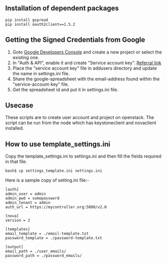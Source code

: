 ## Installation of dependent packages
    pip install gspread
    pip install oauth2client==1.5.2

## Getting the Signed Credentials from Google
1. Goto [Google Developers Console](https://console.developers.google.com/project) and create a new project or select the existing one.
2. In "Auth & API", enable it and create "Service account key". [Referral link](http://gspread.readthedocs.org/en/latest/oauth2.html)
3. Place the "service account key" file in addusers directory and update the name in settings.ini file.
4. Share the google-spreadsheet with the email-address found within the "service-account-key" file.
5. Get the spreadsheet id and put it in settings.ini file.

## Usecase
These scripts are to create user account and project on openstack. 
The script can be run from the node which has keystoneclient and novaclient installed.

## How to use template_settings.ini
Copy the template_settings.ini to settings.ini and then fill the fields required in that file.

`bash$ cp settings_template.ini settings.ini`

Here is a sample copy of setting.ini file:-

    [auth]
    admin_user = admin
    admin_pwd = somepassword
    admin_tenant = admin
    auth_url = https://mycontroller.org:5000/v2.0

    [nova]
    version = 2

    [templates]
    email_template = ./email-template.txt
    password_template = ./password-template.txt

    [output]
    email_path = ./user_emails/
    password_path = ./password_emails/


